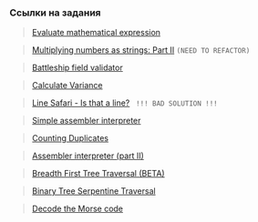 ### Ссылки на задания
> [Evaluate mathematical expression](https://www.codewars.com/kata/52a78825cdfc2cfc87000005) 

> [Multiplying numbers as strings: Part II](https://www.codewars.com/kata/5923fbc72eafa9bcff00011a/train/javascript) `(NEED TO REFACTOR)`

> [Battleship field validator](https://www.codewars.com/kata/52bb6539a4cf1b12d90005b7/train/javascript)

> [Calculate Variance](https://www.codewars.com/kata/5266fba01283974e720000fa/javascript)

> [Line Safari - Is that a line?](https://www.codewars.com/kata/59c5d0b0a25c8c99ca000237) ` !!! BAD SOLUTION !!!`

> [Simple assembler interpreter](https://www.codewars.com/kata/58e24788e24ddee28e000053/solutions/javascript)

> [Counting Duplicates](https://www.codewars.com/kata/54bf1c2cd5b56cc47f0007a1)

> [Assembler interpreter (part II)](https://www.codewars.com/kata/58e61f3d8ff24f774400002c/javascript)

> [Breadth First Tree Traversal (BETA)](https://www.codewars.com/kata/56c69bdd7c84beb576000072)

> [Binary Tree Serpentine Traversal](https://www.codewars.com/kata/5268988a1034287628000156)

> [Decode the Morse code](https://www.codewars.com/kata/54b724efac3d5402db00065e)